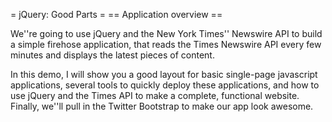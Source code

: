 = jQuery: Good Parts =
== Application overview ==

We''re going to use jQuery and the New York Times'' Newswire API to build a simple firehose application, that reads the Times Newswire API every few minutes and displays the latest pieces of content.

In this demo, I will show you a good layout for basic single-page javascript applications, several tools to quickly deploy these applications, and how to use jQuery and the Times API to make a complete, functional website. Finally, we''ll pull in the Twitter Bootstrap to make our app look awesome.


